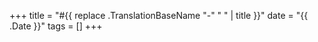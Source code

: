 +++
title = "#{{ replace .TranslationBaseName "-" " " | title }}"
date = "{{ .Date }}"
tags = []
+++

<!--more-->

